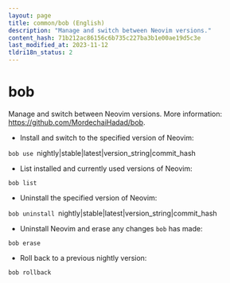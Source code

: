 ```yaml
---
layout: page
title: common/bob (English)
description: "Manage and switch between Neovim versions."
content_hash: 71b212ac86156c6b735c227ba3b1e00ae19d5c3e
last_modified_at: 2023-11-12
tldri18n_status: 2
---
```

# bob

Manage and switch between Neovim versions.
More information: <https://github.com/MordechaiHadad/bob>.

- Install and switch to the specified version of Neovim:

`bob use `<span class="tldr-var badge badge-pill bg-dark-lm bg-white-dm text-white-lm text-dark-dm font-weight-bold">nightly|stable|latest|version_string|commit_hash</span>

- List installed and currently used versions of Neovim:

`bob list`

- Uninstall the specified version of Neovim:

`bob uninstall `<span class="tldr-var badge badge-pill bg-dark-lm bg-white-dm text-white-lm text-dark-dm font-weight-bold">nightly|stable|latest|version_string|commit_hash</span>

- Uninstall Neovim and erase any changes `bob` has made:

`bob erase`

- Roll back to a previous nightly version:

`bob rollback`
